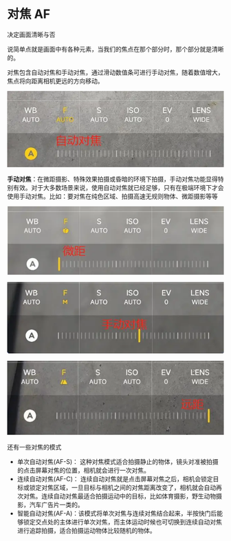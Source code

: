 # 对焦  AF

决定画面清晰与否


说简单点就是画面中有各种元素，当我们的焦点在那个部分时，那个部分就是清晰的。


对焦包含自动对焦和手动对焦，通过滑动数值条可进行手动对焦，随着数值增大，焦点将向距离相机更远的方向移动。

![自动对焦](/study/imgs/duijiao.webp)


**手动对焦**：在微距摄影、特殊效果拍摄或昏暗的环境下拍摄，手动对焦功能显得特别有效。对于大多数场景来说，使用自动对焦就已经足够，只有在极端环境下才会使用手动对焦。比如：要对焦在纯色区域、拍摄高速无规则物体、微距摄影等等

![微距](/study/imgs/weiju.webp)


![手动对焦](/study/imgs/shoudongduijiao.webp)

![远焦](/study/imgs/yuanjiao.webp)



还有一些对焦的模式

- 单次自动对焦(AF-S)： 这种对焦模式适合拍摄静止的物体，镜头对准被拍摄的点击屏幕对焦的位置，相机就会进行一次对焦。
- 连续自动对焦(AF-C)： 连续自动对焦就是点击屏幕对焦之后，相机会锁定目标或锁定对焦区域，一旦目标与相机之间的对焦距离改变了，相机就会自动再次对焦。连续自动对焦最适合拍摄运动中的目标，比如体育摄影，野生动物摄影，汽车广告片一类的。
- 智能自动对焦(AF-A)：该模式将单次对焦与连续对焦结合起来，半按快门后能够锁定交点处的主体进行单次对焦，而主体运动时候也可切换到连续自动对焦进行追踪拍摄，适合拍摄运动物体比较随机的物体。


